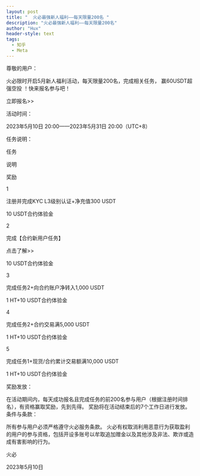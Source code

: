 ```yaml
---
layout: post
title: "  火必最强新人福利——每天限量200名 "
description: "火必最强新人福利——每天限量200名"
author: "Hux"
header-style: text
tags:
  - 知乎
  - Meta
---
```


尊敬的用户：

火必限时开启5月新人福利活动，每天限量200名，完成相关任务， 赢60USDT超强空投 ！快来报名参与吧！

立即报名>>

活动时间：

2023年5月10日 20:00——2023年5月31日 20:00（UTC+8）

任务说明：

任务

说明

奖励

1

注册并完成KYC L3级别认证+净充值300 USDT

10 USDT合约体验金

2

完成【合约新用户任务】

点击了解>>

10 USDT合约体验金

3

完成任务2+向合约账户净转入1,000 USDT 

1 HT+10 USDT合约体验金

4

完成任务2+合约交易满5,000 USDT

1 HT+10 USDT合约体验金

5

完成任务1+现货/合约累计交易额满10,000 USDT

1 HT+10 USDT合约体验金


奖励发放：

在活动期间内，每天成功报名且完成任务的前200名参与用户（根据注册时间排名），有资格赢取奖励，先到先得。
奖励将在活动结束后的7个工作日进行发放。
条件与条款：

所有参与用户必须严格遵守火必服务条款。
火必有权取消利用恶意行为获取盈利的用户的参与资格，包括开设多账号以牟取追加赠金以及其他涉及非法、欺诈或造成有害影响的行为。
 

火必

2023年5月10日
